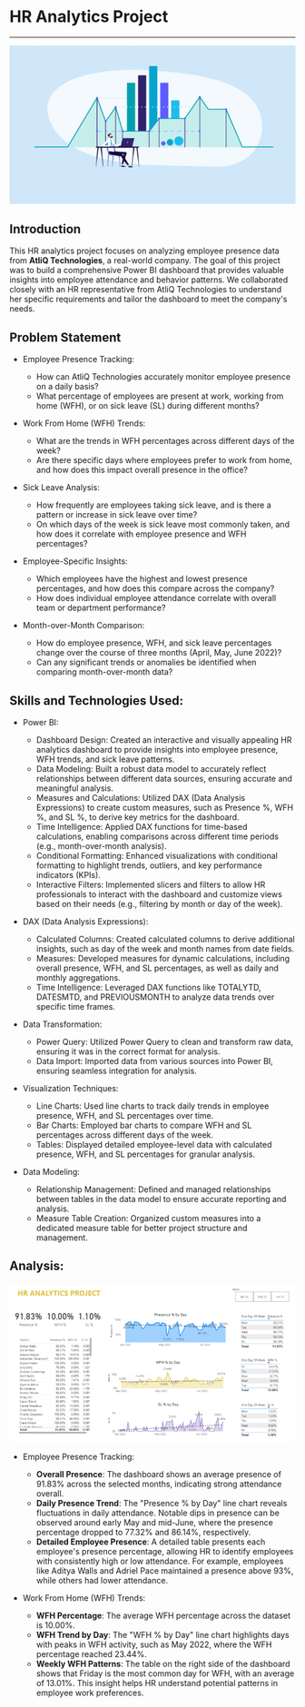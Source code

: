 # HR Analytics Project
---

![](hr_analytics_intro.png)

## Introduction

This HR analytics project focuses on analyzing employee presence data from **AtliQ Technologies**, a real-world company. The goal of this project was to build a comprehensive Power BI dashboard that provides valuable insights into employee attendance and behavior patterns. 
We collaborated closely with an HR representative from AtliQ Technologies to understand her specific requirements and tailor the dashboard to meet the company's needs.

## Problem Statement

- Employee Presence Tracking:
    - How can AtliQ Technologies accurately monitor employee presence on a daily basis?
    - What percentage of employees are present at work, working from home (WFH), or on sick leave (SL) during different months?

- Work From Home (WFH) Trends:
    - What are the trends in WFH percentages across different days of the week?
    - Are there specific days where employees prefer to work from home, and how does this impact overall presence in the office?

- Sick Leave Analysis:
    - How frequently are employees taking sick leave, and is there a pattern or increase in sick leave over time?
    - On which days of the week is sick leave most commonly taken, and how does it correlate with employee presence and WFH percentages?

- Employee-Specific Insights:
    - Which employees have the highest and lowest presence percentages, and how does this compare across the company?
    - How does individual employee attendance correlate with overall team or department performance?
      
- Month-over-Month Comparison:
    - How do employee presence, WFH, and sick leave percentages change over the course of three months (April, May, June 2022)?
    - Can any significant trends or anomalies be identified when comparing month-over-month data?

## Skills and Technologies Used:

- Power BI:
   - Dashboard Design: Created an interactive and visually appealing HR analytics dashboard to provide insights into employee presence, WFH trends, and sick leave patterns.
   - Data Modeling: Built a robust data model to accurately reflect relationships between different data sources, ensuring accurate and meaningful analysis.
   - Measures and Calculations: Utilized DAX (Data Analysis Expressions) to create custom measures, such as Presence %, WFH %, and SL %, to derive key metrics for the dashboard.
   - Time Intelligence: Applied DAX functions for time-based calculations, enabling comparisons across different time periods (e.g., month-over-month analysis).
   - Conditional Formatting: Enhanced visualizations with conditional formatting to highlight trends, outliers, and key performance indicators (KPIs).
   - Interactive Filters: Implemented slicers and filters to allow HR professionals to interact with the dashboard and customize views based on their needs (e.g., filtering by month or day of the week).

- DAX (Data Analysis Expressions):
   - Calculated Columns: Created calculated columns to derive additional insights, such as day of the week and month names from date fields.
   - Measures: Developed measures for dynamic calculations, including overall presence, WFH, and SL percentages, as well as daily and monthly aggregations.
   - Time Intelligence: Leveraged DAX functions like TOTALYTD, DATESMTD, and PREVIOUSMONTH to analyze data trends over specific time frames.

- Data Transformation:
   - Power Query: Utilized Power Query to clean and transform raw data, ensuring it was in the correct format for analysis.
   - Data Import: Imported data from various sources into Power BI, ensuring seamless integration for analysis.
     
- Visualization Techniques:
   - Line Charts: Used line charts to track daily trends in employee presence, WFH, and SL percentages over time.
   - Bar Charts: Employed bar charts to compare WFH and SL percentages across different days of the week.
   - Tables: Displayed detailed employee-level data with calculated presence, WFH, and SL percentages for granular analysis.

- Data Modeling:
   - Relationship Management: Defined and managed relationships between tables in the data model to ensure accurate reporting and analysis.
   - Measure Table Creation: Organized custom measures into a dedicated measure table for better project structure and management.

## Analysis:

 ![](hr_analytics_dashboard_image.png)

- Employee Presence Tracking:

  
  
   - **Overall Presence**: The dashboard shows an average presence of 91.83% across the selected months, indicating strong attendance overall.
   - **Daily Presence Trend**: The "Presence % by Day" line chart reveals fluctuations in daily attendance. Notable dips in presence can be observed around early May and mid-June, where the presence percentage 
     dropped to 77.32% and 86.14%, respectively.
   - **Detailed Employee Presence**: A detailed table presents each employee's presence percentage, allowing HR to identify employees with consistently high or low attendance. For example, employees like Aditya 
     Walls and Adriel Pace maintained a presence above 93%, while others had lower attendance.
     
-  Work From Home (WFH) Trends:

   - **WFH Percentage**: The average WFH percentage across the dataset is 10.00%.
   - **WFH Trend by Day**: The "WFH % by Day" line chart highlights days with peaks in WFH activity, such as May 2022, where the WFH percentage reached 23.44%.
   - **Weekly WFH Patterns**: The table on the right side of the dashboard shows that Friday is the most common day for WFH, with an average of 13.01%. This insight helps HR understand potential patterns in 
      employee work preferences.
     
